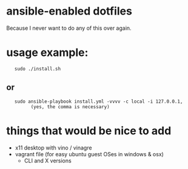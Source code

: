 # ansible-enabled dotfiles

Because I never want to do any of this over again.

# usage example: 

```
   sudo ./install.sh
```

## or 

```
   sudo ansible-playbook install.yml -vvvv -c local -i 127.0.0.1,
         (yes, the comma is necessary)
```

# things that would be nice to add

- x11 desktop with vino / vinagre
- vagrant file (for easy ubuntu guest OSes in windows & osx)
  - CLI and X versions
